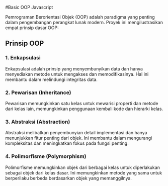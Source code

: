 #Basic OOP Javascript 

Pemrograman Berorientasi Objek (OOP) adalah paradigma yang penting dalam pengembangan perangkat lunak modern. Proyek ini mengilustrasikan empat prinsip dasar OOP:

## Prinsip OOP

### 1. Enkapsulasi

Enkapsulasi adalah prinsip yang menyembunyikan data dan hanya menyediakan metode untuk mengakses dan memodifikasinya. Hal ini membantu dalam melindungi integritas data.

### 2. Pewarisan (Inheritance)

Pewarisan memungkinkan satu kelas untuk mewarisi properti dan metode dari kelas lain, memungkinkan penggunaan kembali kode dan hierarki kelas.

### 3. Abstraksi (Abstraction)

Abstraksi melibatkan penyembunyian detail implementasi dan hanya menunjukkan fitur penting dari objek. Ini membantu dalam mengurangi kompleksitas dan meningkatkan fokus pada fungsi penting.

### 4. Polimorfisme (Polymorphism)

Polimorfisme memungkinkan objek dari berbagai kelas untuk diperlakukan sebagai objek dari kelas dasar. Ini memungkinkan metode yang sama untuk berperilaku berbeda berdasarkan objek yang memanggilnya.

